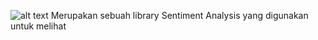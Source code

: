 ![alt text](https://raw.githubusercontent.com/Sarewes2310/SENTET/master/static/asset/Logo/SENTET.png?token=AiHTPSM8_pYgx08h9CwzNIZf3HjQ-kGzks5cYzebwA%3D%3D)
Merupakan sebuah library Sentiment Analysis yang digunakan untuk melihat 
